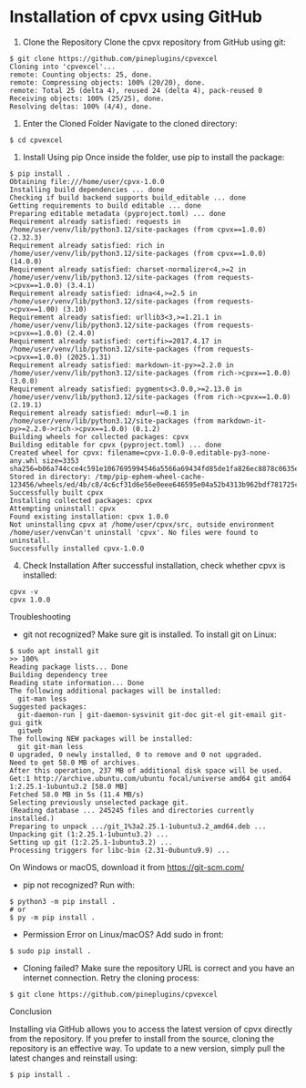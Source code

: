 # Installation of cpvx using GitHub

1. Clone the Repository
Clone the cpvx repository from GitHub using git:

```term
$ git clone https://github.com/pineplugins/cpvexcel
Cloning into 'cpvexcel'...
remote: Counting objects: 25, done.
remote: Compressing objects: 100% (20/20), done.
remote: Total 25 (delta 4), reused 24 (delta 4), pack-reused 0
Receiving objects: 100% (25/25), done.
Resolving deltas: 100% (4/4), done.
```

1. Enter the Cloned Folder
Navigate to the cloned directory:

```term
$ cd cpvexcel
```

1. Install Using pip
Once inside the folder, use pip to install the package:

```term
$ pip install .
Obtaining file:///home/user/cpvx-1.0.0
Installing build dependencies ... done
Checking if build backend supports build_editable ... done
Getting requirements to build editable ... done
Preparing editable metadata (pyproject.toml) ... done
Requirement already satisfied: requests in /home/user/venv/lib/python3.12/site-packages (from cpvx==1.0.0) (2.32.3)
Requirement already satisfied: rich in /home/user/venv/lib/python3.12/site-packages (from cpvx==1.0.0) (14.0.0)
Requirement already satisfied: charset-normalizer<4,>=2 in /home/user/venv/lib/python3.12/site-packages (from requests->cpvx==1.0.0) (3.4.1)
Requirement already satisfied: idna<4,>=2.5 in /home/user/venv/lib/python3.12/site-packages (from requests->cpvx==1.00) (3.10)
Requirement already satisfied: urllib3<3,>=1.21.1 in /home/user/venv/lib/python3.12/site-packages (from requests->cpvx==1.0.0) (2.4.0)
Requirement already satisfied: certifi>=2017.4.17 in /home/user/venv/lib/python3.12/site-packages (from requests->cpvx==1.0.0) (2025.1.31)
Requirement already satisfied: markdown-it-py>=2.2.0 in /home/user/venv/lib/python3.12/site-packages (from rich->cpvx==1.0.0) (3.0.0)
Requirement already satisfied: pygments<3.0.0,>=2.13.0 in /home/user/venv/lib/python3.12/site-packages (from rich->cpvx==1.0.0) (2.19.1)
Requirement already satisfied: mdurl~=0.1 in /home/user/venv/lib/python3.12/site-packages (from markdown-it-py>=2.2.0->rich->cpvx==1.0.0) (0.1.2)
Building wheels for collected packages: cpvx
Building editable for cpvx (pyproject.toml) ... done
Created wheel for cpvx: filename=cpvx-1.0.0-0.editable-py3-none-any.whl size=3353 sha256=b06a744cce4c591e1067695994546a5566a69434fd85de1fa826ec8878c0635e
Stored in directory: /tmp/pip-ephem-wheel-cache-123456/wheels/ed/4b/c8/4c6cf31d6e56e0eee646595e04a52b4313b962bdf781725cce
Successfully built cpvx
Installing collected packages: cpvx
Attempting uninstall: cpvx
Found existing installation: cpvx 1.0.0
Not uninstalling cpvx at /home/user/cpvx/src, outside environment /home/user/venvCan't uninstall 'cpvx'. No files were found to uninstall.
Successfully installed cpvx-1.0.0
```

4. Check Installation
After successful installation, check whether cpvx is installed:

```term
cpvx -v
cpvx 1.0.0
```

Troubleshooting

- git not recognized? Make sure git is installed.
  To install git on Linux:

```term
$ sudo apt install git
>> 100%
Reading package lists... Done
Building dependency tree       
Reading state information... Done
The following additional packages will be installed:
  git-man less
Suggested packages:
  git-daemon-run | git-daemon-sysvinit git-doc git-el git-email git-gui gitk
  gitweb
The following NEW packages will be installed:
  git git-man less
0 upgraded, 0 newly installed, 0 to remove and 0 not upgraded.
Need to get 58.0 MB of archives.
After this operation, 237 MB of additional disk space will be used.
Get:1 http://archive.ubuntu.com/ubuntu focal/universe amd64 git amd64 1:2.25.1-1ubuntu3.2 [58.0 MB]
Fetched 58.0 MB in 5s (11.4 MB/s)
Selecting previously unselected package git.
(Reading database ... 245245 files and directories currently installed.)
Preparing to unpack .../git_1%3a2.25.1-1ubuntu3.2_amd64.deb ...
Unpacking git (1:2.25.1-1ubuntu3.2) ...
Setting up git (1:2.25.1-1ubuntu3.2) ...
Processing triggers for libc-bin (2.31-0ubuntu9.9) ...

```
  On Windows or macOS, download it from https://git-scm.com/
- pip not recognized? Run with:

```term
$ python3 -m pip install .
# or
$ py -m pip install .
```

- Permission Error on Linux/macOS? Add sudo in front:

```term
$ sudo pip install .
```

- Cloning failed? Make sure the repository URL is correct and you have an internet connection.
    Retry the cloning process:

```term
$ git clone https://github.com/pineplugins/cpvexcel
```

Conclusion

Installing via GitHub allows you to access the latest version of cpvx directly from the repository. If you prefer to install from the source, cloning the repository is an effective way.
To update to a new version, simply pull the latest changes and reinstall using:

```term
$ pip install .
```